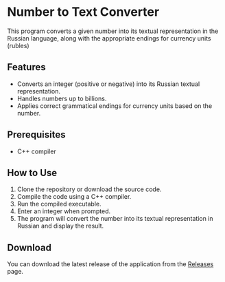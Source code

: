 # Number to Text Converter

This program converts a given number into its textual representation in the Russian language, along with the appropriate endings for currency units (rubles)

## Features

- Converts an integer (positive or negative) into its Russian textual representation.
- Handles numbers up to billions.
- Applies correct grammatical endings for currency units based on the number.

## Prerequisites

- C++ compiler

## How to Use

1. Clone the repository or download the source code.
2. Compile the code using a C++ compiler.
3. Run the compiled executable.
4. Enter an integer when prompted.
5. The program will convert the number into its textual representation in Russian and display the result.

## Download

You can download the latest release of the application from the [Releases](https://github.com/Winlogon-exe/Number-to-Text-Converter/releases) page.
